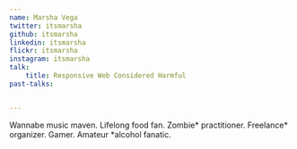 ```yaml
---
name: Marsha Vega
twitter: itsmarsha
github: itsmarsha
linkedin: itsmarsha
flickr: itsmarsha
instagram: itsmarsha
talk:
    title: Responsive Web Considered Harmful
past-talks:


---
```


Wannabe music maven. Lifelong food fan. Zombie* practitioner. Freelance* organizer. Gamer. Amateur *alcohol fanatic.
